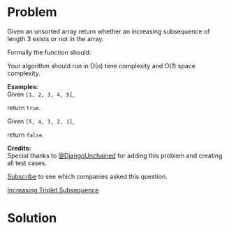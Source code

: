 
# Problem

Given an unsorted array return whether an increasing subsequence of length 3
exists or not in the array.

Formally the function should:

Your algorithm should run in O(_n_) time complexity and O(_1_) space
complexity.

**Examples:**  
Given `[1, 2, 3, 4, 5]`,

return `true`.

Given `[5, 4, 3, 2, 1]`,

return `false`.

**Credits:**  
Special thanks to
[@DjangoUnchained](https://leetcode.com/discuss/user/DjangoUnchained) for
adding this problem and creating all test cases.

[Subscribe](/subscribe/) to see which companies asked this question.



[Increasing Triplet Subsequence](https://leetcode.com/problems/increasing-triplet-subsequence)

# Solution



